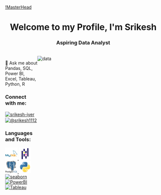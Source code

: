 [!MasterHead](https://github.com/srikesh11/coursera/blob/main/frame_32_delay-0.17s.jpg)

<h1 align = center> Welcome to my Profile, I'm Srikesh </h1><h3 align = center> Aspiring Data Analyst</h3><br>
<img align = "right" alt = "data" src="https://media1.giphy.com/media/grlkPWm6vpdRqZqMQV/giphy.gif?cid=ecf05e47awlyo6czgpropgyrfark9ho5g0ao6ibp816qgyr3&rid=giphy.gif&ct=g" width="400" height="400"/>

💬 Ask me about Pandas, SQL, Power BI, Excel, Tableau, Python, R

<h3 align="left">Connect with me:</h3>
<p align="left">
<a href="https://linkedin.com/in/srikesh-iyer-05765b55" target="blank"><img align="center" src="https://raw.githubusercontent.com/rahuldkjain/github-profile-readme-generator/master/src/images/icons/Social/linked-in-alt.svg" alt="srikesh-iyer" height="30" width="40" /></a>
<a href="https://medium.com/@srikesh1112" target="blank"><img align="center" src="https://raw.githubusercontent.com/rahuldkjain/github-profile-readme-generator/master/src/images/icons/Social/medium.svg" alt="@srikesh1112" height="30" width="40" /></a>
</p>

<h3 align="left">Languages and Tools:</h3>
<p align="left"> <a href="https://www.mysql.com/" target="_blank" rel="noopener noreferrer nofollow"> <img src="https://raw.githubusercontent.com/devicons/devicon/master/icons/mysql/mysql-original-wordmark.svg" alt="mysql" width="40" height="40"/> </a> <a href="https://pandas.pydata.org/" target="_blank" rel="noopener noreferrer nofollow"> <img src="https://raw.githubusercontent.com/devicons/devicon/2ae2a900d2f041da66e950e4d48052658d850630/icons/pandas/pandas-original.svg" alt="pandas" width="40" height="40"/> </a> <a href="https://www.postgresql.org" target="_blank" rel="noopener noreferrer nofollow"> <img src="https://raw.githubusercontent.com/devicons/devicon/master/icons/postgresql/postgresql-original-wordmark.svg" alt="postgresql" width="40" height="40"/> </a> <a href="https://www.python.org" target="_blank" rel="noopener noreferrer nofollow"> <img src="https://raw.githubusercontent.com/devicons/devicon/master/icons/python/python-original.svg" alt="python" width="40" height="40"/> </a> <a href="https://seaborn.pydata.org/" target="_blank" rel="noopener noreferrer nofollow"> <img src="https://seaborn.pydata.org/_images/logo-mark-lightbg.svg" alt="seaborn" width="40" height="40"/> </a> <a href="https://powerbi.microsoft.com/en-au/" target="_blank" rel ="noopener noreferrer nofollow"> <img src= "https://github.com/microsoft/PowerBI-Icons/blob/main/PNG/Desktop.png" alt = "PowerBI" width="40" height="40"/></a><a href=["https://www.tableau.com/" target="_blank" rel="noopener noreferrer nofollow"> <img src="https://user-images.githubusercontent.com/18670428/67620073-ca558e00-f7fa-11e9-9ea2-ed3a80c59210.png" alt="Tableau" width="40" height="40"/> </a></p>

<br>
<!--
**srikesh11/srikesh11** is a ✨ _special_ ✨ repository because its `README.md` (this file) appears on your GitHub profile.

Here are some ideas to get you started:

- 🔭 I’m currently working on ...
- 🌱 I’m currently learning ...
- 👯 I’m looking to collaborate on ...
- 🤔 I’m looking for help with ...
- 💬 Ask me about ...
- 📫 How to reach me: ...
- 😄 Pronouns: ...
- ⚡ Fun fact: ...
-->

